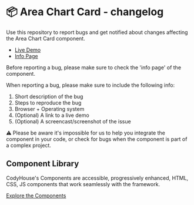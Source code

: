 # 📦 Area Chart Card - changelog

Use this repository to report bugs and get notified about changes affecting the Area Chart Card component.

- [Live Demo](https://codyhouse.co/ds/components/app/area-chart-card)
- [Info Page](https://codyhouse.co/ds/components/info/area-chart-card)

Before reporting a bug, please make sure to check the 'info page' of the component. 

When reporting a bug, please make sure to include the following info:

1. Short description of the bug
2. Steps to reproduce the bug
3. Browser + Operating system
4. (Optional) A link to a live demo
5. (Optional) A screencast/screenshot of the issue

⚠️ Please be aware it's impossible for us to help you integrate the component in your code, or check for bugs when the component is part of a complex project.

## Component Library

CodyHouse's Components are accessible, progressively enhanced, HTML, CSS, JS components that work seamlessly with the framework.

[Explore the Components](https://codyhouse.co/ds/components)
